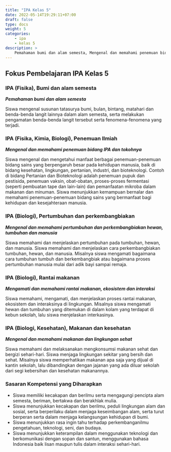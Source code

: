 ```yaml
---
title: "IPA Kelas 5"
date: 2022-05-14T19:29:11+07:00
draft: false
type: docs
weight: 5
categories:
    - ipa
    - kelas 5
description: >
    Pemahaman bumi dan alam semesta, Mengenal dan memahami penemuan bidang IPA dan tokohnya, Mengenal dan memahami pertumbuhan dan perkembangbiakan hewan, tumbuhan dan manusia, Mengamati dan memahami rantai makanan, ekosistem dan interaksi
---
```

## Fokus Pembelajaran IPA Kelas 5
### IPA (Fisika), Bumi dan alam semesta
***Pemahaman bumi dan alam semesta***

Siswa mengenal susunan tatasurya bumi, bulan, bintang, matahari dan benda-benda langit lainnya dalam alam semesta, serta melakukan pengamatan benda-benda langit tersebut serta fenomena-fenomena yang terjadi.

### IPA (Fisika, Kimia, Biologi), Penemuan Ilmiah
***Mengenal dan memahami penemuan bidang IPA dan tokohnya***

Siswa mengenal dan mengetahui manfaat berbagai penemuan-penemuan bidang sains yang berpengaruh besar pada kehidupan manusia, baik di bidang kesehatan, lingkungan, pertanian, industri, dan bioteknologi. Contoh di bidang Pertanian dan Bioteknologi adalah penemuan pupuk dan pestisida, penemuan vaksin, obat-obatan, proses-proses fermentasi (seperti pembuatan tape dan lain-lain) dan pemanfaatan mikroba dalam makanan dan minuman. Siswa menunjukkan kemampuan bernalar dan memahami penemuan-penemuan bidang sains yang bermanfaat bagi kehidupan dan kesejahteraan manusia.

### IPA (Biologi), Pertumbuhan dan perkembangbiakan
***Mengenal dan memahami pertumbuhan dan perkembangbiakan hewan, tumbuhan dan manusia***

Siswa memahami dan menjelaskan pertumbuhan pada tumbuhan, hewan, dan manusia. Siswa memahami dan menjelaskan cara perkembangbiakan tumbuhan, hewan, dan manusia. Misalnya siswa mengamati bagaimana cara tumbuhan tumbuh dan berkembangbiak atau bagaimana proses pertumbuhan manusia mulai dari adik bayi sampai remaja.

### IPA (Biologi), Rantai makanan
***Mengamati dan memahami rantai makanan, ekosistem dan interaksi***

Siswa memahami, mengamati, dan menjelaskan proses rantai makanan, ekosistem dan interaksinya di lingkungan. Misalnya siswa mengamati hewan dan tumbuhan yang ditemukan di dalam kolam yang terdapat di kebun sekolah, lalu siswa menjelaskan interkasinya.

### IPA (Biologi, Kesehatan), Makanan dan kesehatan
***Mengenal dan memahami makanan dan lingkungan sehat***

Siswa memahami dan melaksanakan mengkonsumsi makanan sehat dan bergizi sehari-hari. Siswa menjaga lingkungan sekitar yang bersih dan sehat. Misalnya siswa memperhatikan makanan apa saja yang dijual di kantin sekolah, lalu dibandingkan dengan jajanan yang ada diluar sekolah dari segi kebersihan dan kesehatan makanannya.

### Sasaran Kompetensi yang Diharapkan
- Siswa memiliki kecakapan dan berilmu serta mengagungi pencipta alam semesta, beriman, bertakwa dan berakhlak mulia.
- Siswa menunjukkan kecakapan dan berilmu, peduli lingkungan alam dan sosial, serta berperilaku dalam menjaga keseimbangan alam, serta turut berperan serta dalam menjaga kelangsungan kehidupan di bumi.
- Siswa menunjukkan rasa ingin tahu terhadap perkembanganilmu pengetahuan, teknologi, seni, dan budaya.
- Siswa menunjukkan keterampilan dalam menggunakan teknologi dan berkomunikasi dengan sopan dan santun, menggunakan bahasa Indonesia baik lisan maupun tulis dalam interaksi sehari-hari.